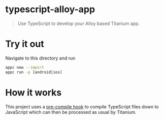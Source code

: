 # typescript-alloy-app

> Use TypeScript to develop your Alloy based Titanium app.

# Try it out

Navigate to this directory and run

```bash
appc new --import
appc run -p [android|ios]
```

# How it works

This project uses a [pre-compile hook](hooks/pre-compile.js) to compile TypeScript files down to JavaScript which can then be processed as usual by Titanium.
